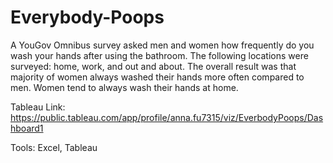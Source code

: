 # Everybody-Poops

A YouGov Omnibus survey asked men and women how frequently do you wash your hands after using the bathroom. The following locations were surveyed: home, work, and out and about. The overall result was that majority of women always washed their hands more often compared to men. Women tend to always wash their hands at home. 

Tableau Link:
https://public.tableau.com/app/profile/anna.fu7315/viz/EverbodyPoops/Dashboard1

Tools: Excel, Tableau

